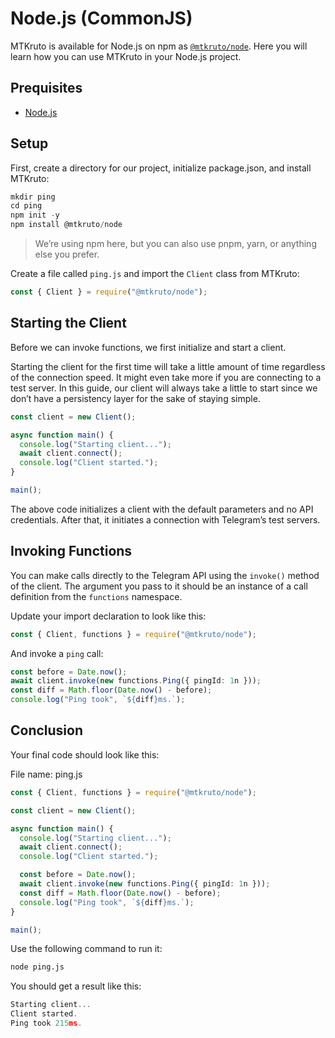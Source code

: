 # Node.js (CommonJS)

MTKruto is available for Node.js on npm as
[`@mtkruto/node`](https://npm.im/@mtkruto/node). Here you will learn how you can
use MTKruto in your Node.js project.

## Prequisites

- [Node.js](https://nodejs.org)

## Setup

First, create a directory for our project, initialize package.json, and install
MTKruto:

```ts
mkdir ping
cd ping
npm init -y
npm install @mtkruto/node
```

> We’re using npm here, but you can also use pnpm, yarn, or anything else you
> prefer.

Create a file called `ping.js` and import the `Client` class from MTKruto:

```ts
const { Client } = require("@mtkruto/node");
```

## Starting the Client

Before we can invoke functions, we first initialize and start a client.

Starting the client for the first time will take a little amount of time
regardless of the connection speed. It might even take more if you are
connecting to a test server. In this guide, our client will always take a little
to start since we don’t have a persistency layer for the sake of staying simple.

```ts
const client = new Client();

async function main() {
  console.log("Starting client...");
  await client.connect();
  console.log("Client started.");
}

main();
```

The above code initializes a client with the default parameters and no API
credentials. After that, it initiates a connection with Telegram’s test servers.

## Invoking Functions

You can make calls directly to the Telegram API using the `invoke()` method of
the client. The argument you pass to it should be an instance of a call
definition from the `functions` namespace.

Update your import declaration to look like this:

```ts
const { Client, functions } = require("@mtkruto/node");
```

And invoke a `ping` call:

```ts
const before = Date.now();
await client.invoke(new functions.Ping({ pingId: 1n }));
const diff = Math.floor(Date.now() - before);
console.log("Ping took", `${diff}ms.`);
```

## Conclusion

Your final code should look like this:

File name: ping.js

```ts
const { Client, functions } = require("@mtkruto/node");

const client = new Client();

async function main() {
  console.log("Starting client...");
  await client.connect();
  console.log("Client started.");

  const before = Date.now();
  await client.invoke(new functions.Ping({ pingId: 1n }));
  const diff = Math.floor(Date.now() - before);
  console.log("Ping took", `${diff}ms.`);
}

main();
```

Use the following command to run it:

```bash
node ping.js
```

You should get a result like this:

```ts
Starting client...
Client started.
Ping took 215ms.
```
